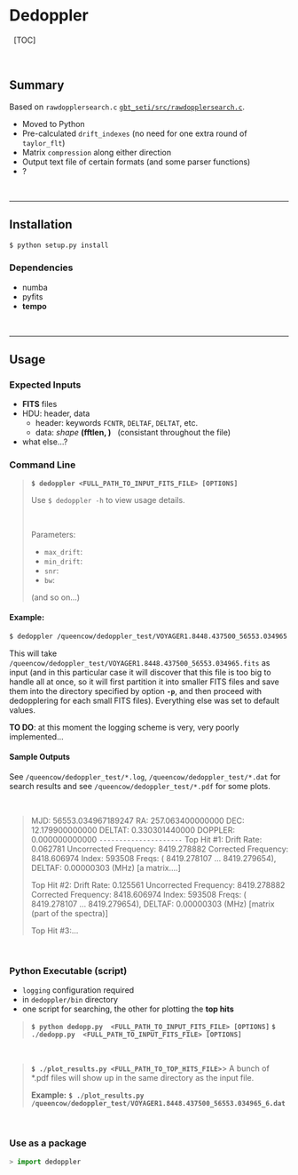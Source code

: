 Dedoppler 
=============================


&nbsp;
[TOC]

&nbsp;


## Summary

Based on `rawdopplersearch.c` [`gbt_seti/src/rawdopplersearch.c`](http://github.com/casper-astro/gbt_seti/blob/master/src/rawdopplersearch.c).

- Moved to Python
- Pre-calculated `drift_indexes` (no need for one extra round of `taylor_flt`)
- Matrix `compression` along either direction
- Output text file of certain formats (and some parser functions)
- ?

&nbsp;

-------------------

## Installation

```bash
$ python setup.py install
```

### Dependencies

- numba
- pyfits
- **tempo**


&nbsp;

--------------------------

## Usage


### Expected Inputs

- **FITS** files
- HDU: header, data
    - header: keywords `FCNTR`, `DELTAF`, `DELTAT`, etc.
    - data: *shape* **(fftlen, )**   &nbsp; (consistant throughout the file)
- what else...?

### Command Line

> **`$ dedoppler <FULL_PATH_TO_INPUT_FITS_FILE> [OPTIONS]`**
>
> Use `$ dedoppler -h` to view usage details.
>
> &nbsp;
> 
> Parameters:
> - `max_drift`:
> - `min_drift`:
> - `snr`:
> - `bw`:
> 
> (and so on...)



#### Example:

```bash
$ dedoppler /queencow/dedoppler_test/VOYAGER1.8448.437500_56553.034965.fits -p /queencow/dedoppler_test > dedopp.log &
```

This will take `/queencow/dedoppler_test/VOYAGER1.8448.437500_56553.034965.fits` as input (and in this particular case it will discover that this file is too big to handle all at once, so it will first partition it into smaller FITS files and save them into the directory specified by option **`-p`**, and then proceed with dedopplering for each small FITS files). Everything else was set to default values.

**TO DO**: at this moment the logging scheme is very, very poorly implemented...

#### Sample Outputs

See `/queencow/dedoppler_test/*.log`, `/queencow/dedoppler_test/*.dat` for search results and see `/queencow/dedoppler_test/*.pdf` for some plots.

&nbsp;

> MJD: 56553.034967189247	RA:   257.063400000000	DEC:    12.179900000000	DELTAT:     0.330301440000	DOPPLER:     0.000000000000
> `---------------------`
> Top Hit #1: 	Drift Rate:   0.062781	Uncorrected Frequency:    8419.278882	Corrected Frequency:    8418.606974	Index: 593508
> Freqs: (   8419.278107 ...    8419.279654), DELTAF:   0.00000303 (MHz)
> [a matrix....]
>
> Top Hit #2: 	Drift Rate:   0.125561	Uncorrected Frequency:    8419.278882	Corrected Frequency:    8418.606974	Index: 593508
> Freqs: (   8419.278107 ...    8419.279654), DELTAF:   0.00000303 (MHz)
> [matrix (part of the spectra)]
>
> Top Hit #3:...

&nbsp;

### Python Executable (script)

- `logging` configuration required
- in `dedoppler/bin` directory
- one script for searching, the other for plotting the **top hits**


> **`$ python dedopp.py  <FULL_PATH_TO_INPUT_FITS_FILE> [OPTIONS]`**
> **`$ ./dedopp.py  <FULL_PATH_TO_INPUT_FITS_FILE> [OPTIONS]`**

&nbsp;

> **`$ ./plot_results.py <FULL_PATH_TO_TOP_HITS_FILE>`**>
> A bunch of \*.pdf files will show up in the same directory as the input file.
> 
> **Example:**
> **`$ ./plot_results.py /queencow/dedoppler_test/VOYAGER1.8448.437500_56553.034965_6.dat`**
>

&nbsp;


### Use as a package

```python
> import dedoppler
```


&nbsp;
--------------------------

